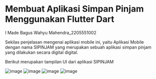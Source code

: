# Membuat Aplikasi Simpan Pinjam Menggunakan Flutter Dart

I Made Bagus Wahyu Mahendra_2205551002

Sekilas penjelasan mengenai aplikasi mobile ini, yaitu Aplikasi Mobile dengan nama SIPINJAM yang merupakan sebuah aplikasi simpan pinjam yang dilakukan secara digital digital.

Berikut merupakan tampilan UI dari aplikasi SIPINJAM

![image](https://github.com/BagusWahyuMahendra/tugas-pemrogramanMobile/assets/114908291/397805be-8ae6-4ca6-a2e2-a94baf072822)
![image](https://github.com/BagusWahyuMahendra/tugas-pemrogramanMobile/assets/114908291/7599a842-e06d-4a29-b655-400e6293bf82)
![image](https://github.com/BagusWahyuMahendra/tugas-pemrogramanMobile/assets/114908291/4cd9de59-f2f5-4379-8ba4-6a84936b73d8)
![image](https://github.com/BagusWahyuMahendra/tugas-pemrogramanMobile/assets/114908291/cfb0f54f-7df7-4455-bf9f-3ea8f9cb77a8)





























